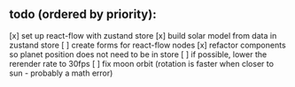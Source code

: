 ## todo (ordered by priority):
[x] set up react-flow with zustand store
[x] build solar model from data in zustand store
[ ] create forms for react-flow nodes
[x] refactor components so planet position does not need to be in store
[ ] if possible, lower the rerender rate to 30fps
[ ] fix moon orbit (rotation is faster when closer to sun - probably a math error)
